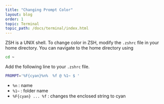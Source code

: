 ```yaml
---
title: "Changing Prompt Color"
layout: blog
order: 1
topic: Terminal
topic_path: /docs/terminal/index.html
---
```


ZSH is a UNIX shell. To change color in ZSH, modify the `.zshrc` file in your home directory. You can navigate to the home directory using
```bash
cd ~
```

Add the following line to your `.zshrc` file.
```bash
PROMPT='%F{cyan}%n%  %f @ %1~ $ '
```

* `%n`                 : name
* `%1~`                : folder name
* `%F{cyan} ... %f`    : changes the enclosed string to cyan